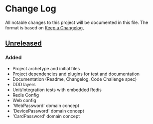 # Change Log
All notable changes to this project will be documented in this file.
The format is based on [Keep a Changelog](https://keepachangelog.com/en/1.0.0/),

## [Unreleased]

### Added
- Project archetype and initial files
- Project dependencies and plugins for test and documentation
- Documentation (Readme, Changelog, Code Challenge spec)
- DDD layers
- Unit/Integration tests with embedded Redis
- Redis Config
- Web config
- 'WebPassword' domain concept
- 'DevicePassword' domain concept
- 'CardPassword' domain concept

[Unreleased]: https://github.com/medeiros/pwdmanager/compare/1.0...HEAD
[1.0]: https://github.com/medeiros/pwdmanager/releases/tag/1.0
